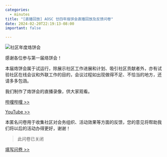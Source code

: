 ```yaml
---
categories:
  - minutes
title: "[直播回放] AOSC 廿四年烙饼会直播回放及反馈问卷"
date: 2024-02-20T22:19:13-08:00
important: false

---
```

![社区年度烙饼会](/assets/coffee-break/20240226/imgs/aosc-springcon-2024.png)

感谢各位参与第一届烙饼会！

本届烙饼会属于试运行，除展示社区工作进展和计划、吸引社区贡献者外，亦有试验社区在线会议和外联工作的目的，会议过程如出现做得不足、不恰当的地方，还请多多包涵。

我们制作了烙饼会的直播录像，供大家观看。

[哔哩哔哩 >> ](https://www.bilibili.com/video/BV1Fj421X7gX)

[YouTube >> ](https://www.youtube.com/watch?v=olxw2rG7hZY)


本匿名问卷用于收集社区对会务组织、活动效果等方面的反馈，您的意见将帮助我们将以后的活动办得更好，谢谢！

> 此问卷已关闭

[填写问卷 >> ](https://f.wps.cn/g/or3PsqPY/)
